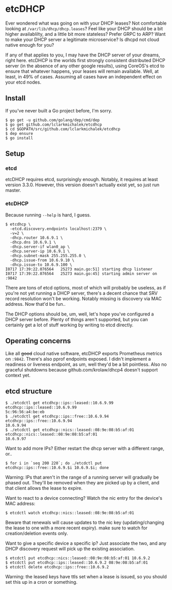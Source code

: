 # etcDHCP

Ever wondered what was going on with your DHCP leases? Not comfortable looking
at `/var/lib/dhcp/dhcp.leases`? Feel like your DHCP should be a bit higher
availablilty, and a little bit more stateless? Prefer GRPC to ARP? Want to make
your DHCP server a legitimate microservice? Is dhcpd not cloud native enough for
you?

If any of that applies to you, I may have the DHCP server of your dreams, right
here. etcDHCP is the worlds first strongly consistent distributed DHCP server
(in the absence of any other google results), using CoreOS's etcd to ensure that
whatever happens, your leases will remain available. Well, at least, in 49% of
cases. Assuming all cases have an independent effect on your etcd nodes.

## Install

If you've never built a Go project before, I'm sorry.

```
$ go get -u github.com/golang/dep/cmd/dep
$ go get github.com/lclarkmichalek/etcdhcp
$ cd $GOPATH/src/github.com/lclarkmichalek/etcdhcp
$ dep ensure
$ go install
```

## Setup

### etcd

etcDHCP requires etcd, surprisingly enough. Notably, it requires at least
version 3.3.0. However, this version doesn't actually exist yet, so just run
master.

### etcDHCP

Because running `--help` is hard, I guess.

```
$ etcdhcp \
  -etcd.discovery.endpoints localhost:2379 \
  -v=2 \
  -dhcp.router 10.6.9.1 \
  -dhcp.dns 10.6.9.1 \
  -dhcp.server-if wlan0_ap \
  -dhcp.server-ip 10.6.9.1 \
  -dhcp.subnet-mask 255.255.255.0 \
  -dhcp.issue-from 10.6.9.10 \
  -dhcp.issue-to 10.6.9.100 \
I0717 17:39:22.076564   25273 main.go:51] starting dhcp listener
I0717 17:39:22.076564   25273 main.go:45] starting admin server on :9842
```

There are tons of etcd options, most of which will probably be useless, as if
you're not yet running a DHCP server, there's a decent chance that SRV record
resolution won't be working. Notably missing is discovery via MAC address. Now
that'd be fun..

The DHCP options should be, um, well, let's hope you've configured a DHCP server
before. Plenty of things aren't supported, but you can certainly get a lot of
stuff working by writing to etcd directly.

## Operating concerns

Like all ~~good~~ cloud native software, etcDHCP exports Prometheus metrics on
`:9842`. There's also pprof endpoints exposed. I didn't implement a readiness or
liveness endpoint, as um, well they'd be a bit pointless. Also no graceful
shutdowns because github.com/krolaw/dhcp4 doesn't support context yet.

## etcd structure

```
$ ./etcdctl get etcdhcp::ips::leased::10.6.9.99
etcdhcp::ips::leased::10.6.9.99
5c:96:56:a4:be:eb
$ ./etcdctl get etcdhcp::ips::free::10.6.9.94
etcdhcp::ips::free::10.6.9.94
10.6.9.94
$ ./etcdctl get etcdhcp::nics::leased::08:9e:08:b5:af:01
etcdhcp::nics::leased::08:9e:08:b5:af:01
10.6.9.97
```

Want to add more IPs? Either restart the dhcp server with a different range,
or..

```
$ for i in `seq 200 220`; do ./etcdctl put etcdhcp::ips::free::10.6.9.$i 10.6.9.$i; done
```

Warning: IPs that aren't in the range of a running server will gradually be
phased out. They'll be removed when they are picked up by a client, and that
client allows the lease to expire.

Want to react to a device connecting? Watch the nic entry for the device's MAC
address:

```
$ etcdctl watch etcdhcp::nics::leased::08:9e:08:b5:af:01
```

Beware that renewals will cause updates to the nic key (updating/changing the
lease to one with a more recent expiry). make sure to watch for
creation/deletion events only.

Want to give a specific device a specific ip? Just associate the two, and any
DHCP discovery request will pick up the existing association.

```
$ etcdctl put etcdhcp::nics::leased::08:9e:08:b5:af:01 10.6.9.2
$ etcdctl put etcdhcp::ips::leased::10.6.9.2 08:9e:08:b5:af:01
$ etcdctl delete etcdhcp::ips::free::10.6.9.2
```

Warning: the leased keys have ttls set when a lease is issued, so you should set
this up in a cron or something.
